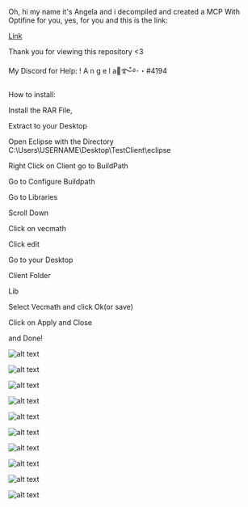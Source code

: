 Oh, hi my name it's Angela and i decompiled and created a MCP With Optifine for you, yes, for you and this is the link:

[Link](https://www.mediafire.com/file/rpg9sqjx4ei1gby/TestClient.rar/file)

Thank you for viewing this repository <3

My Discord for Help: ! A n g e l a🍁࿐໋࿔･・#4194


How to install:

Install the RAR File,

Extract to your Desktop

Open Eclipse with the Directory C:\Users\USERNAME\Desktop\TestClient\eclipse

Right Click on Client go to BuildPath

Go to Configure Buildpath

Go to Libraries

Scroll Down

Click on vecmath

Click edit

Go to your Desktop

Client Folder

Lib

Select Vecmath and click Ok(or save)

Click on Apply and Close

and Done!




![alt text](https://github.com/angelaaaaaaaaaa/MCP-1.8.8-With-Optifine/blob/main/download%20(1).png?raw=true)

![alt text](https://github.com/angelaaaaaaaaaa/MCP-1.8.8-With-Optifine/blob/main/download%20(2).png?raw=true)

![alt text](https://github.com/angelaaaaaaaaaa/MCP-1.8.8-With-Optifine/blob/main/download%20(3).png?raw=true)

![alt text](https://github.com/angelaaaaaaaaaa/MCP-1.8.8-With-Optifine/blob/main/download%20(4).png?raw=true)

![alt text](https://github.com/angelaaaaaaaaaa/MCP-1.8.8-With-Optifine/blob/main/download%20(5).png?raw=true)

![alt text](https://github.com/angelaaaaaaaaaa/MCP-1.8.8-With-Optifine/blob/main/download%20(6).png?raw=true)

![alt text](https://github.com/angelaaaaaaaaaa/MCP-1.8.8-With-Optifine/blob/main/download%20(7).png?raw=true)

![alt text](https://github.com/angelaaaaaaaaaa/MCP-1.8.8-With-Optifine/blob/main/download%20(8).png?raw=true)

![alt text](https://github.com/angelaaaaaaaaaa/MCP-1.8.8-With-Optifine/blob/main/download%20(9).png?raw=true)

![alt text](https://github.com/angelaaaaaaaaaa/MCP-1.8.8-With-Optifine/blob/main/download%20(10).png?raw=true)
